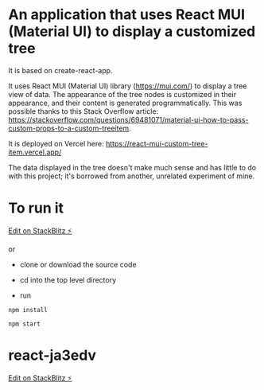 # An application that uses React MUI (Material UI) to display a customized tree


It is based on create-react-app. 

It uses React MUI (Material UI) library (https://mui.com/) to display a tree view of data. The appearance of the tree nodes is customized in their appearance, and their content is generated programmatically. This was possible thanks to this Stack Overflow article: <a href="https://stackoverflow.com/questions/69481071/material-ui-how-to-pass-custom-props-to-a-custom-treeitem">https://stackoverflow.com/questions/69481071/material-ui-how-to-pass-custom-props-to-a-custom-treeitem</a>.

It is deployed on Vercel here: <a href="https://react-mui-custom-tree-item.vercel.app/">https://react-mui-custom-tree-item.vercel.app/</a>

The data displayed in the tree doesn't make much sense and has little to do with this project; it's borrowed from another, unrelated experiment of mine.


# To run it


[Edit on StackBlitz ⚡️](https://stackblitz.com/edit/react-ja3edv)


or 


- clone or download the source code

- cd into the top level directory

- run

`npm install`

`npm start`





# react-ja3edv

[Edit on StackBlitz ⚡️](https://stackblitz.com/edit/react-ja3edv)
